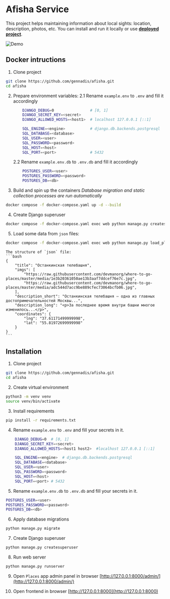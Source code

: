 # Afisha Service
This project helps maintaining information about local sights: location, description, photos, etc.
You can install and run it locally or use **[deployed project](http://62.109.2.234:1337)**.

![Demo](demo.gif)

## Docker intructions
1. Clone project
```bash
git clone https://github.com/gennadis/afisha.git
cd afisha
```

2. Prepare environment variables:
	2.1 Rename `example.env` to `.env` and fill it accordingly
	```bash
		DJANGO_DEBUG=0                # [0, 1]
		DJANGO_SECRET_KEY=<secret>
		DJANGO_ALLOWED_HOSTS=<host1>  # localhost 127.0.0.1 [::1]

		SQL_ENGINE=<engine>           # django.db.backends.postgresql
		SQL_DATABASE=<database>
		SQL_USER=<user>
		SQL_PASSWORD=<password>
		SQL_HOST=<host>
		SQL_PORT=<port>               # 5432
	```

	2.2 Rename `example.env.db` to `.env.db` and fill it accordingly
	```bash
		POSTGRES_USER=<user>
		POSTGRES_PASSWORD=<password>
		POSTGRES_DB=<db>
	```

3. Build and spin up the containers
*Database migration and static collection processes are run automatically*
```bash
docker compose -f docker-compose.yaml up -d --build
```

4. Create Django superuser
```bash
docker compose -f docker-compose.yaml exec web python manage.py createsuperuser
```

5. Load some data from `json` files:
```bash
docker compose -f docker-compose.yaml exec web python manage.py load_place https://raw.githubusercontent.com/devmanorg/where-to-go-places/master/places/Антикафе%20Bizone.json
```

	The structure of `json` file:
	```bash
	{
		"title": "Останкинская телебашня",
		"imgs": [
			"https://raw.githubusercontent.com/devmanorg/where-to-go-places/master/media/1e3b20361050ae13b3aaf7ddcef76e7c.jpg",
			"https://raw.githubusercontent.com/devmanorg/where-to-go-places/master/media/adc544d7acc9be889cfec73064bcfb06.jpg",
		],
		"description_short": "Останкинская телебашня — одна из главных достопримечательностей Москвы...",
		"description_long": "<p>За последнее время внутри башни многое изменилось...</p>",
		"coordinates": {
			"lng": "37.61171499999998",
			"lat": "55.81972699999998"
		}
	}
	```


## Installation
1. Clone project
```bash
git clone https://github.com/gennadis/afisha.git
cd afisha
```

2. Create virtual environment
```bash
python3 -m venv venv
source venv/bin/activate
```

3. Install requirements
```bash
pip install -r requirements.txt
```

4. Rename `example.env` to `.env` and fill your secrets in it.  
```bash
	DJANGO_DEBUG=0  # [0, 1]
	DJANGO_SECRET_KEY=<secret>
	DJANGO_ALLOWED_HOSTS=<host1 host2>  #localhost 127.0.0.1 [::1]

	SQL_ENGINE=<engine>  # django.db.backends.postgresql
	SQL_DATABASE=<database>
	SQL_USER=<user>
	SQL_PASSWORD=<password>
	SQL_HOST=<host>
	SQL_PORT=<port> # 5432
```

5. Rename `example.env.db` to `.env.db` and fill your secrets in it.  
```bash
POSTGRES_USER=<user>
POSTGRES_PASSWORD=<password>
POSTGRES_DB=<db>
```

6. Apply database migrations
```bash
python manage.py migrate
```

7. Create Django superuser
```bash
python manage.py createsuperuser
```

8. Run web server
```bash
python manage.py runserver
```
9. Open `Places` app admin panel in browser [http://127.0.0.1:8000/admin/](http://127.0.0.1:8000/admin/)

10. Open frontend in browser [http://127.0.0.1:8000](http://127.0.0.1:8000)

